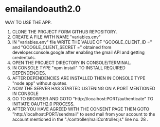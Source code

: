 # emailandoauth2.0

WAY TO USE THE APP.

1. CLONE THE PROJECT FORM GITHUB REPOSITORY.
2. CREATE A FILE WITH NAME "variables.env"
3. IN "variables.env" file WRITE THE VALUE OF
   "GOOGLE_CLIENT_ID =" and "GOOGLE_CLIENT_SECRET ="  obtained from developer.console.google
   after enabling the gmail API and getting credentials.
4. OPEN THE PROJECT DIRECTORY IN CONSOLE/TERMINAL.
5. IN CONSOLE TYPE "npm install" TO INSTALL REQUIRED DEPENDENCIES.
6. AFTER DEPENDENCIES ARE INSTALLED THEN IN CONSOLE TYPE "node app" without quotes.
7. NOW THE SERVER HAS STARTED LISTENING ON A PORT MENTIONED IN CONSOLE
8. GO TO BROWSER AND GOTO "http://localhost:PORT/authenticate" TO INITIATE OAUTH2.0 PROCESS.
9. AFTER YOU HAVE AGREED WITH THE CONSENT PAGE THEN GOTO "http://localhost:PORT/sendmail" to send mail
   from your account to the account mentioned in the "./controller/mailController.js" line no. 28 .
